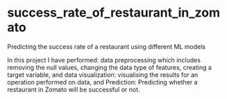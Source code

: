 # success_rate_of_restaurant_in_zomato
Predicting the success rate of a restaurant using different ML models

In this project I have performed:
  data preprocessing which includes removing the null values,
                       changing the data type of features,
                       creating a target variable,
and  data visualization: visualising the results for an operation performed on data, and
  Prediction: Predicting whether a restaurant in Zomato will be successful or not.
